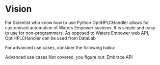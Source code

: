 # Vision

For Scientist who know how to use Python
OptiHPLCHandler
allows for customised automation of Waters Empower systems.
It is simple and easy to use for non-programmers.
As opposed to Waters Empower web API,
OptiHPLCHandler can be used from DataLab

For advanced use cases, consider the following haiku:

Advanced use cases
Not covered, you figure out:
Embrace API
